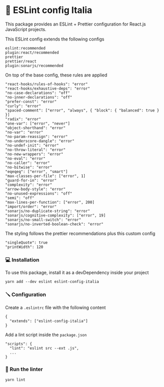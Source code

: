 # 🧹 ESLint config Italia

This package provides an ESLint + Prettier configuration for React.js JavaScript projects.

This ESLint config extends the following configs
```
eslint:recommended
plugin:react/recommended
prettier
prettier/react
plugin:sonarjs/recommended
```

On top of the base config, these rules are applied
```
"react-hooks/rules-of-hooks": "error"
"react-hooks/exhaustive-deps": "error"
"no-case-declarations": "off"
"no-inner-declarations": "off"
"prefer-const": "error"
"curly": "error"
"spaced-comment": ["error", "always", { "block": { "balanced": true } }]
"radix": "error"
"one-var": ["error", "never"]
"object-shorthand": "error"
"no-var": "error"
"no-param-reassign": "error"
"no-underscore-dangle": "error"
"no-undef-init": "error"
"no-throw-literal": "error"
"no-new-wrappers": "error"
"no-eval": "error"
"no-caller": "error"
"no-bitwise": "error"
"eqeqeq": ["error", "smart"]
"max-classes-per-file": ["error", 1]
"guard-for-in": "error"
"complexity": "error"
"arrow-body-style": "error"
"no-unused-expressions": "off"
"semi": "off"
"max-lines-per-function": ["error", 200]
"import/order": "error"
"sonarjs/no-duplicate-string": "error"
"sonarjs/cognitive-complexity": ["error", 19]
"sonarjs/no-small-switch": "error"
"sonarjs/no-inverted-boolean-check": "error"
```

The styling follows the prettier recommendations plus this custom config
```
"singleQuote": true
"printWidth": 120
```

### 💻 Installation

To use this package, install it as a devDependency inside your project

```
yarn add --dev eslint eslint-config-italia
```

### 🪛 Configuration
Create a `.eslintrc` file with the following content

```
{
  "extends": ["eslint-config-italia"]
}
```

Add a lint script inside the `package.json`

```
"scripts": {
  "lint": "eslint src --ext .js",
  ...
}
```

### 🚀 Run the linter
```
yarn lint
```
